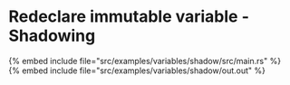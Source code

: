 # Redeclare immutable variable - Shadowing

{% embed include file="src/examples/variables/shadow/src/main.rs" %}
{% embed include file="src/examples/variables/shadow/out.out" %}


